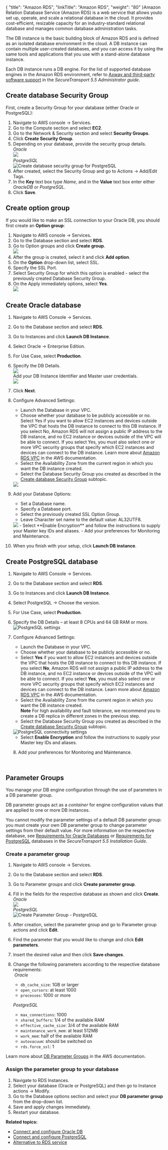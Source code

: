 {
    "title": "Amazon RDS",
    "linkTitle": "Amazon RDS",
    "weight": "80"
}Amazon Relation Database Service (Amazon RDS) is a web service that allows youto set up, operate, and scale a relational database in the cloud. It provides cost-efficient, resizable capacity for an industry-standard relational database and manages common database administration tasks.

The DB instance is the basic building block of Amazon RDS and is defined as an isolated database environment in the cloud. A DB instance can contain multiple user-created databases, and you can access it by using the same tools and applications that you use with a stand-alone database instance.

Each DB instance runs a DB engine. For the list of supported database engines in the Amazon RDS environment, refer to <a href="https://docs.axway.com/bundle/SecureTransport_55_AdministratorGuide_allOS_en_HTML5/page/Content/AdministratorsGuide/introduction/r_st_Axway_and_third-party_software_support.htm" class="MCXref xref">Axway and third-party software support</a> in the *<span class="mc-variable suite_variables.SecureTransportName variable">SecureTransport</span> <span class="mc-variable axway_variables.Release_Number variable">5.5</span> Administrator guide*.

<span id="Create"></span>

## Create database Security Group

First, create a Security Group for your database (either Oracle or PostgreSQL):

1.  Navigate to AWS console -> Services.
2.  Go to the Compute section and select **EC2**.
3.  Go to the Network & Security section and select **Security Groups**.
4.  Click **Create Security Group**.
5.  Depending on your database, provide the security group details.  
    *Oracle*  
    <img src="/Images/SecureTransport/db-create-oracleSG.PNG" class="maxWidth" />  
    *PostgreSQL*  
    <img src="/Images/SecureTransport/db-create-postgreSG.PNG" title="Create database security group for PostgreSQL" class="maxWidth" alt="Create database security group for PostgreSQL" />  
6.  After created, select the Security Group and go to Actions -> Add/Edit Tags.
7.  In the **Key** text box type *Name*, and in the **Value** text box enter either *OracleDB* or *PostgreSQL*.
8.  Click **Save**.

## Create option group

If you would like to make an SSL connection to your Oracle DB, you should first create an **Option group**:

1.  Navigate to AWS console -> Services.
2.  Go to the Database section and select **RDS**.
3.  Go to Option groups and click **Create group**.  
    <img src="/Images/SecureTransport/create-opt-gr.PNG" class="maxWidth" />  
4.  After the group is created, select it and click **Add option**.
5.  On the **Option** drop-down list, select SSL.
6.  Specify the SSL Port.
7.  Select Security Group for which this option is enabled - select the previously created Database Security Group.
8.  On the Apply immediately options, select **Yes**.  
    <img src="/Images/SecureTransport/add-ssl.PNG" class="maxWidth" />  

## Create Oracle database

1.  Navigate to AWS Console -> Services.
2.  Go to the Database section and select **RDS**.
3.  Go to Instances and click **Launch DB Instance**.
4.  Select Oracle -> Enterprise Edition.
5.  For Use Case, select **Production**.
6.  Specify the DB Details.  
    <img src="/Images/SecureTransport/db-details.PNG" class="maxWidth" />  
    Add your DB Instance Identifier and Master user credentials.  
    <img src="/Images/SecureTransport/db-settings.PNG" class="maxWidth" />  
7.  Click **Next**.
8.  Configure Advanced Settings:
    -   Launch the Database in your VPC.
    -   Choose whether your database to be publicly accessible or no.  
        Select Yes if you want to allow EC2 instances and devices outside the VPC that hosts the DB instance to connect to this DB instance. If you select No, Amazon RDS will not assign a public IP address to the DB instance, and no EC2 instance or devices outside of the VPC will be able to connect. If you select Yes, you must also select one or more VPC security groups that specify which EC2 instances and devices can connect to the DB instance. Learn more about [Amazon RDS VPC](https://docs.aws.amazon.com/AmazonRDS/latest/UserGuide/USER_VPC.Scenarios.html) in the AWS documentation.
    -   Select the Availability Zone from the current region in which you want the DB instance created.
    -   Select the Database Security Group you created as described in the <a href="#Create" class="MCXref xref">Create database Security Group</a> subtopic.

      
    <img src="/Images/SecureTransport/db-net-sec.PNG" class="maxWidth" />  
9.  Add your Database Options:
    -   Set a Database name.
    -   Specify a Database port.
    -   Select the previously created SSL Option Group.
    -   Leave Character set name to the default value: AL32UTF8.

    <img src="/Images/SecureTransport/db-options.PNG" class="maxWidth" />  
    -   Select **Enable Encryption** and follow the instructions to supply your Master key IDs and aliases.
    -   Add your preferences for Monitoring and Maintenance.
10. When you finish with your setup, click **Launch DB instance**.

## Create PostgreSQL database

1.  Navigate to AWS Console -> Services.

2.  Go to the Database section and select **RDS**.

3.  Go to Instances and click **Launch DB Instance**.

4.  Select PostgreSQL -> Choose the version.

5.  For Use Case, select **Production**.

6.  Specify the DB Details – at least 8 CPUs and 64 GB RAM or more.  
    <img src="/Images/SecureTransport/db-postgre-settings.png" title="PostgreSQL settings" class="maxWidth" alt="PostgreSQL settings" />

7.  Configure Advanced Settings:  

    -   Launch the Database in your VPC.
    -   Choose whether your database to be publicly accessible or no.
    -   Select **Yes** if you want to allow EC2 instances and devices outside the VPC that hosts the DB instance to connect to this DB instance. If you select **No**, Amazon RDS will not assign a public IP address to the DB instance, and no EC2 instance or devices outside of the VPC will be able to connect. If you select **Yes**, you must also select one or more VPC security groups that specify which EC2 instances and devices can connect to the DB instance. Learn more about [Amazon RDS VPC](https://docs.aws.amazon.com/AmazonRDS/latest/UserGuide/USER_VPC.Scenarios.html) in the AWS documentation.
    -   Select the Availability Zone from the current region in which you want the DB instance created.  
        **Note** For high availability and fault tolerance, we recommend you to create a DB replica in different zones in the previous step.
    -   Select the Database Security Group you created as described in the <a href="#Create" class="MCXref xref">Create database Security Group</a> subtopic.

    <img src="/Images/SecureTransport/db-postgre-connectivity.png" title="PostgreSQL connectivity settings" class="maxWidth" alt="PostgreSQL connectivity settings" />

    -   Select **Enable Encryption** and follow the instructions to supply your Master key IDs and aliases.

    8\. Add your preferences for Monitoring and Maintenance.

 

## Parameter Groups

You manage your DB engine configuration through the use of parameters in a DB parameter group.

DB parameter groups act as a *container* for engine configuration values that are applied to one or more DB instances.

You cannot modify the parameter settings of a default DB parameter group: you must create your own DB parameter group to change parameter settings from their default value. For more information on the respective database, see <a href="https://docs.axway.com/bundle/SecureTransport_55_InstallationGuide_allOS_en_HTML5/page/Content/InstallationGuide/prereqs/Requirements_for_Oracle_databases.htm" class="MCXref xref">Requirements for Oracle Databases</a> or <a href="https://docs.axway.com/bundle/SecureTransport_55_InstallationGuide_allOS_en_HTML5/page/Content/InstallationGuide/prereqs/Requirements_for_PostgreSQL_databases.htm" class="MCXref xref">Requirements for PostgreSQL</a> databases in the *<span class="mc-variable axway_variables.Component_Short_Name variable">SecureTransport</span> <span class="mc-variable axway_variables.Component_Version variable">5.5</span> Installation Guide*.

### Create a parameter group

1.  Navigate to AWS console -> Services.
2.  Go to the Database section and select **RDS**.
3.  Go to Parameter groups and click **Create parameter group**.
4.  Fill in the fields for the respective database as shown and click **Create**.  
    *Oracle*  
    <img src="/Images/SecureTransport/parameterGroup-oracle.PNG" class="maxWidth" />  
    *PostgreSQL*  
    <img src="/Images/SecureTransport/parameterGroup-postgre.PNG" title="Create Parameter Group - PostgreSQL" class="maxWidth" alt="Create Parameter Group - PostgreSQL" />
5.  After creation, select the parameter group and go to Parameter group actions and click **Edit**.
6.  Find the parameter that you would like to change and click **Edit parameters**.
7.  Insert the desired value and then click **Save changes**.
8.  Change the following parameters according to the respective database requirements:  
     *Oracle*
    -   `db_cache_size`: 1GB or larger
    -   `open_cursors`: at least 1000
    -   `processes`: 1000 or more

      
    *PostgreSQL*
    -   `max_connections`: 1000
    -   `shared_buffers`: 1/4 of the available RAM
    -   `effective_cache_size`: 3/4 of the available RAM
    -   `maintenance_work_mem`: at least 512MB
    -   `work_mem`: half of the available RAM
    -   `autovacuum`: should be switched on
    -   `rds.force_ssl`: 1

Learn more about [DB Parameter Groups](https://docs.aws.amazon.com/AmazonRDS/latest/UserGuide/USER_WorkingWithParamGroups.html) in the AWS documentation.

### Assign the parameter group to your database

1.  Navigate to RDS Instances.
2.  Select your database (Oracle or PostgreSQL) and then go to Instance actions -> Modify.
3.  Go to the Database options section and select your **DB parameter group** from the drop-down list.
4.  Save and apply changes immediately.
5.  Restart your database.

**Related topics:**

-   <a href="connect-oracle" class="MCXref xref">Connect and configure Oracle DB</a>
-   <a href="connect-postgre" class="MCXref xref">Connect and configure PostgreSQL</a>
-   <a href="rds-aternative" class="MCXref xref">Alternative to RDS service</a>
